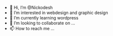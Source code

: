 - 👋 Hi, I’m @Nickodesh
- 👀 I’m interested in webdesign and graphic design
- 🌱 I’m currently learning wordpress
- 💞️ I’m looking to collaborate on ...
- 📫 How to reach me ...

<!---
Nickodesh/Nickodesh is a ✨ special ✨ repository because its `README.md` (this file) appears on your GitHub profile.
You can click the Preview link to take a look at your changes.
--->

